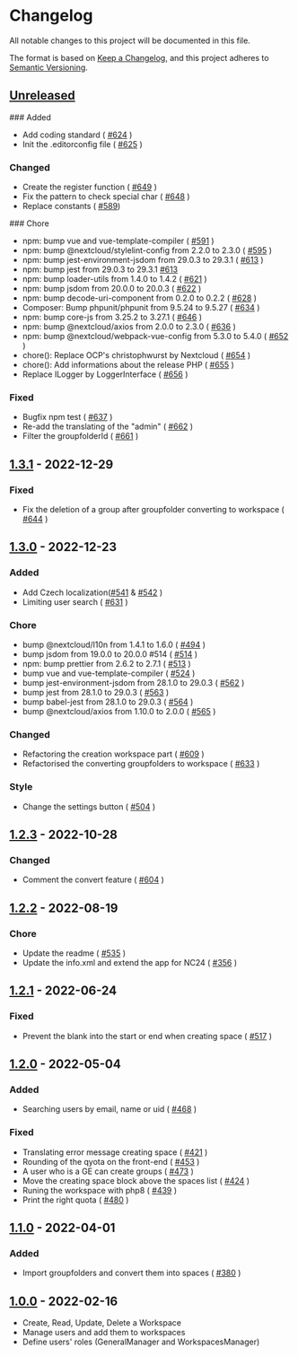 # Changelog
All notable changes to this project will be documented in this file.

The format is based on [Keep a Changelog](https://keepachangelog.com/en/1.0.0/),
and this project adheres to [Semantic Versioning](https://semver.org/spec/v2.0.0.html).

## [Unreleased]


### Added

- Add coding standard ( [#624](https://github.com/arawa/workspace/pull/624) )
- Init the .editorconfig file ( [#625](https://github.com/arawa/workspace/pull/625) )

### Changed

- Create the register function ( [#649](https://github.com/arawa/workspace/pull/649) )
- Fix the pattern to check special char ( [#648](https://github.com/arawa/workspace/pull/648) )
- Replace constants ( [#589](https://github.com/arawa/workspace/pull/589))

### Chore

- npm: bump vue and vue-template-compiler ( [#591](https://github.com/arawa/workspace/pull/591) )
- npm: bump @nextcloud/stylelint-config from 2.2.0 to 2.3.0 ( [#595](https://github.com/arawa/workspace/pull/595) )
- npm: bump jest-environment-jsdom from 29.0.3 to 29.3.1 ( [#613](https://github.com/arawa/workspace/pull/613) )
- npm: bump jest from 29.0.3 to 29.3.1 [#613](https://github.com/arawa/workspace/pull/614)
- npm: bump loader-utils from 1.4.0 to 1.4.2 ( [#621](https://github.com/arawa/workspace/pull/621) )
- npm: bump jsdom from 20.0.0 to 20.0.3 ( [#622](https://github.com/arawa/workspace/pull/622) )
- npm: bump decode-uri-component from 0.2.0 to 0.2.2 ( [#628](https://github.com/arawa/workspace/pull/628) )
- Composer: Bump phpunit/phpunit from 9.5.24 to 9.5.27 ( [#634](https://github.com/arawa/workspace/pull/634) )
- npm: bump core-js from 3.25.2 to 3.27.1 ( [#646](https://github.com/arawa/workspace/pull/646) )
- npm: bump @nextcloud/axios from 2.0.0 to 2.3.0 ( [#636](https://github.com/arawa/workspace/pull/636) )
- npm: bump @nextcloud/webpack-vue-config from 5.3.0 to 5.4.0 ( [#652](https://github.com/arawa/workspace/pull/652) )
- chore(): Replace OCP's christophwurst by Nextcloud ( [#654](https://github.com/arawa/workspace/pull/654) )
- chore(): Add informations about the release PHP ( [#655](https://github.com/arawa/workspace/pull/655) )
- Replace ILogger by LoggerInterface ( [#656](https://github.com/arawa/workspace/pull/656) )

### Fixed

- Bugfix npm test ( [#637](https://github.com/arawa/workspace/pull/637) )
- Re-add the translating of the "admin" ( [#662](https://github.com/arawa/workspace/pull/662) )
- Filter the groupfolderId ( [#661](https://github.com/arawa/workspace/pull/661) )

## [1.3.1] - 2022-12-29

### Fixed

- Fix the deletion of a group after groupfolder converting to workspace ( [#644](https://github.com/arawa/workspace/pull/644) )

## [1.3.0] - 2022-12-23

### Added

- Add Czech localization([#541](https://github.com/arawa/workspace/pull/541) & [#542](https://github.com/arawa/workspace/pull/542) )
- Limiting user search ( [#631](https://github.com/arawa/workspace/pull/631) )

### Chore

- bump @nextcloud/l10n from 1.4.1 to 1.6.0 ( [#494](https://github.com/arawa/workspace/pull/494) )
- bump jsdom from 19.0.0 to 20.0.0 #514 ( [#514](https://github.com/arawa/workspace/pull/514) )
- npm: bump prettier from 2.6.2 to 2.7.1 ( [#513](https://github.com/arawa/workspace/pull/513) )
- bump vue and vue-template-compiler ( [#524](https://github.com/arawa/workspace/pull/524) )
- bump jest-environment-jsdom from 28.1.0 to 29.0.3 ( [#562](https://github.com/arawa/workspace/pull/562) )
- bump jest from 28.1.0 to 29.0.3 ( [#563](https://github.com/arawa/workspace/pull/563) )
- bump babel-jest from 28.1.0 to 29.0.3 ( [#564](https://github.com/arawa/workspace/pull/564) )
- bump @nextcloud/axios from 1.10.0 to 2.0.0 ( [#565](https://github.com/arawa/workspace/pull/565) )

### Changed

- Refactoring the creation workspace part ( [#609](https://github.com/arawa/workspace/pull/609) )
- Refactorised the converting groupfolders to workspace ( [#633](https://github.com/arawa/workspace/pull/633) )

### Style 

- Change the settings button ( [#504](https://github.com/arawa/workspace/pull/504) )

## [1.2.3] - 2022-10-28

### Changed

- Comment the convert feature ( [#604](https://github.com/arawa/workspace/pull/604) )

## [1.2.2] - 2022-08-19

### Chore

- Update the readme ( [#535](https://github.com/arawa/workspace/pull/535) )
- Update the info.xml and extend the app for NC24 ( [#356](https://github.com/arawa/workspace/pull/536) )

## [1.2.1] - 2022-06-24

### Fixed

- Prevent the blank into the start or end when creating space ( [#517](https://github.com/arawa/workspace/pull/517) )

## [1.2.0] - 2022-05-04

### Added

- Searching users by email, name or uid ( [#468](https://github.com/arawa/workspace/pull/468) )

### Fixed

- Translating error message creating space ( [#421](https://github.com/arawa/workspace/pull/423) )
- Rounding of the qyota on the front-end ( [#453](https://github.com/arawa/workspace/pull/453) )
- A user who is a GE can create groups ( [#473](https://github.com/arawa/workspace/pull/473) )
- Move the creating space block above the spaces list ( [#424](https://github.com/arawa/workspace/pull/424) )
- Runing the workspace with php8 ( [#439](https://github.com/arawa/workspace/pull/439) )
- Print the right quota ( [#480](https://github.com/arawa/workspace/pull/480) )


## [1.1.0] - 2022-04-01

### Added

- Import groupfolders and convert them into spaces ( [#380](https://github.com/arawa/workspace/pull/380) )

## [1.0.0] - 2022-02-16

- Create, Read, Update, Delete a Workspace
- Manage users and add them to workspaces
- Define users' roles (GeneralManager and WorkspacesManager)


[Unreleased]: https://github.com/arawa/workspace/compare/v1.3.1...main
[1.3.1]: https://github.com/arawa/workspace/compare/v1.3.0...1.3.1
[1.3.0]: https://github.com/arawa/workspace/compare/v1.2.3...1.3.0
[1.2.3]: https://github.com/arawa/workspace/compare/v1.2.2...1.2.3
[1.2.2]: https://github.com/arawa/workspace/compare/v1.2.1...1.2.2
[1.2.1]: https://github.com/arawa/workspace/compare/v1.2.0...v1.2.1
[1.2.0]: https://github.com/arawa/workspace/compare/v1.1.0...v1.2.0
[1.1.0]: https://github.com/arawa/workspace/compare/v1.0.1...v1.1.0
[1.0.0]: https://github.com/arawa/workspace/releases/tag/v1.0.0
